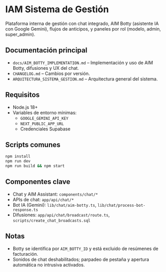 # IAM Sistema de Gestión

Plataforma interna de gestión con chat integrado, AIM Botty (asistente IA con Google Gemini), flujos de anticipos, y paneles por rol (modelo, admin, super_admin).

## Documentación principal

- `docs/AIM_BOTTY_IMPLEMENTATION.md` – Implementación y uso de AIM Botty, difusiones y UX del chat.
- `CHANGELOG.md` – Cambios por versión.
- `ARQUITECTURA_SISTEMA_GESTION.md` – Arquitectura general del sistema.

## Requisitos

- Node.js 18+
- Variables de entorno mínimas:
  - `GOOGLE_GEMINI_API_KEY`
  - `NEXT_PUBLIC_APP_URL`
  - Credenciales Supabase

## Scripts comunes

```bash
npm install
npm run dev
npm run build && npm start
```

## Componentes clave

- Chat y AIM Assistant: `components/chat/*`
- APIs de chat: `app/api/chat/*`
- Bot IA (Gemini): `lib/chat/aim-botty.ts`, `lib/chat/process-bot-response.ts`
- Difusiones: `app/api/chat/broadcast/route.ts`, `scripts/create_chat_broadcasts.sql`

## Notas

- Botty se identifica por `AIM_BOTTY_ID` y está excluido de resúmenes de facturación.
- Sonidos de chat deshabilitados; parpadeo de pestaña y apertura automática no intrusiva activados.